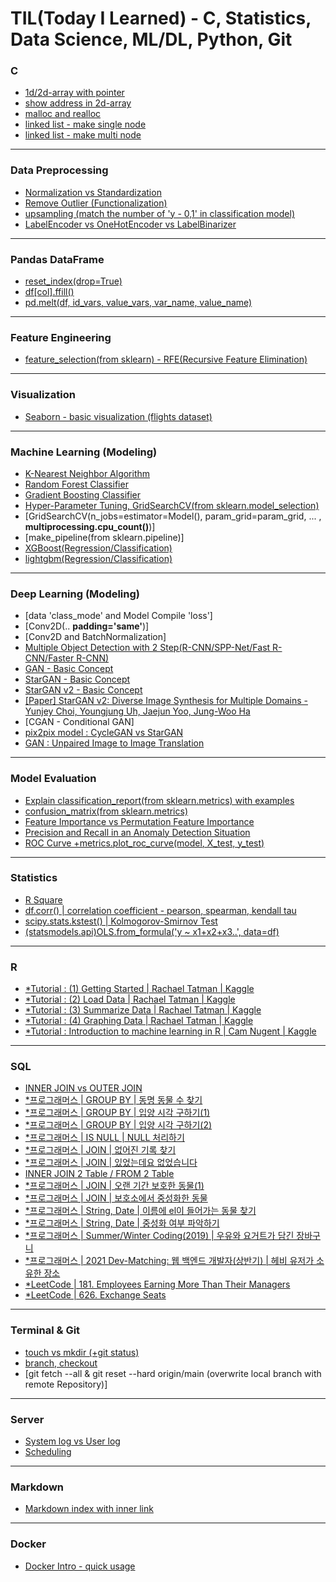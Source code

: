 # TIL(Today I Learned) - C, Statistics, Data Science, ML/DL, Python, Git

### C
- [1d/2d-array with pointer](https://github.com/sw-song/TIL/blob/main/C/arr_pnt.c)
- [show address in 2d-array](https://github.com/sw-song/TIL/blob/main/C/address_2d_array.c)
- [malloc and realloc](https://github.com/sw-song/TIL/blob/main/C/realloc.c)
- [linked list - make single node](https://github.com/sw-song/TIL/blob/main/C/single_node.c)
- [linked list - make multi node](https://github.com/sw-song/TIL/blob/main/C/linked_list.c)
---

### Data Preprocessing
- [Normalization vs Standardization](https://github.com/sw-song/TIL/blob/main/Data_Preprocessing/Normalization_vs_Standardization.md)
- [Remove Outlier (Functionalization)](https://github.com/sw-song/TIL/blob/main/Data_Preprocessing/remove_outlier.md)
- [upsampling (match the number of 'y - 0,1' in classification model)](https://github.com/sw-song/TIL/blob/main/Data_Preprocessing/upsampling.md)
- [LabelEncoder vs OneHotEncoder vs LabelBinarizer](https://github.com/sw-song/TIL/blob/main/Data_Preprocessing/sklearn_Encoders.md)
---

### Pandas DataFrame
- [reset_index(drop=True)](https://github.com/sw-song/TIL/blob/main/Pandas_DataFrame/reset_index.md)
- [df[col].ffill()](https://github.com/sw-song/TIL/blob/main/Pandas_DataFrame/ffill.md)
- [pd.melt(df, id_vars, value_vars, var_name, value_name)](https://github.com/sw-song/TIL/blob/main/Pandas_DataFrame/melt.md)
---

### Feature Engineering
- [feature_selection(from sklearn) - RFE(Recursive Feature Elimination)](https://github.com/sw-song/TIL/blob/main/Feature_Engineering/rfe.md)
---

### Visualization
- [Seaborn - basic visualization (flights dataset)](https://github.com/sw-song/TIL/blob/main/Visualization/sns_visualization.ipynb)
---

### Machine Learning (Modeling)
- [K-Nearest Neighbor Algorithm](https://github.com/sw-song/TIL/blob/main/Machine_Learning/KNN.md)
- [Random Forest Classifier](https://github.com/sw-song/TIL/blob/main/Machine_Learning/RandomForestClassifier.md)
- [Gradient Boosting Classifier](https://github.com/sw-song/TIL/blob/main/Machine_Learning/GradientBoostingClassifier.md)
- [Hyper-Parameter Tuning, GridSearchCV(from sklearn.model_selection)](https://github.com/sw-song/TIL/blob/main/Machine_Learning/GridSearchCV.md)
- [GridSearchCV(n_jobs=estimator=Model(), param_grid=param_grid, ... , **multiprocessing.cpu_count()**)]
- [make_pipeline(from sklearn.pipeline)]
- [XGBoost(Regression/Classification)](https://github.com/sw-song/TIL/blob/main/Machine_Learning/XGBoost.md)
- [lightgbm(Regression/Classification)](https://github.com/sw-song/TIL/blob/main/Machine_Learning/LGBM.md)
---

### Deep Learning (Modeling)
- [data 'class_mode' and Model Compile 'loss']
- [Conv2D(.. **padding='same'**)]
- [Conv2D and BatchNormalization]
- [Multiple Object Detection with 2 Step(R-CNN/SPP-Net/Fast R-CNN/Faster R-CNN)](https://github.com/sw-song/TIL/blob/main/Deep_Learning/Multiple_Object_Detection_2step.md)
- [GAN - Basic Concept](https://github.com/sw-song/TIL/blob/main/Deep_Learning/GAN.md)
- [StarGAN - Basic Concept](https://github.com/sw-song/TIL/blob/main/Deep_Learning/StarGAN.md)
- [StarGAN v2 - Basic Concept](https://github.com/sw-song/TIL/blob/main/Deep_Learning/StarGAN_v2.md)
- [[Paper] StarGAN v2: Diverse Image Synthesis for Multiple Domains - Yunjey Choi, Youngjung Uh, Jaejun Yoo, Jung-Woo Ha](https://github.com/sw-song/TIL/blob/main/Deep_Learning/Paper_StarGAN_v2.md)
- [CGAN - Conditional GAN]
- [pix2pix model : CycleGAN vs StarGAN](https://github.com/sw-song/TIL/blob/main/Deep_Learning/CycleGAN_vs_StarGAN.md)
- [GAN : Unpaired Image to Image Translation](https://github.com/sw-song/TIL/blob/main/Deep_Learning/GAN_Image_to_Image_Translation.md)
---

### Model Evaluation
- [Explain classification_report(from sklearn.metrics) with examples](https://github.com/sw-song/TIL/blob/main/Model_Evaluation/classification_report.md)
- [confusion_matrix(from sklearn.metrics)](https://github.com/sw-song/TIL/blob/main/Model_Evaluation/confusion_matrix.md)
- [Feature Importance vs Permutation Feature Importance](https://github.com/sw-song/TIL/blob/main/Model_Evaluation/feature_importance.md)
- [Precision and Recall in an Anomaly Detection Situation](https://github.com/sw-song/TIL/blob/main/Model_Evaluation/precision_vs_recall.md)
- [ROC Curve +metrics.plot_roc_curve(model, X_test, y_test)](https://github.com/sw-song/TIL/blob/main/Model_Evaluation/precision_vs_recall.md)
---

### Statistics
- [R Square](https://github.com/sw-song/TIL/blob/main/Statistics/R_Square.md)
- [df.corr() | correlation coefficient - pearson, spearman, kendall tau](https://github.com/sw-song/TIL/blob/main/Statistics/corr.md)
- [scipy.stats.kstest() | Kolmogorov-Smirnov Test](https://github.com/sw-song/TIL/blob/main/Statistics/kstest.md)
- [(statsmodels.api)OLS.from_formula('y ~ x1+x2+x3..', data=df)](https://github.com/sw-song/TIL/blob/main/Statistics/ols_regression.md)


---

### R
- [*Tutorial : (1) Getting Started | Rachael Tatman | Kaggle](https://github.com/sw-song/TIL/blob/main/R/getting-started-in-r-first-steps.ipynb)
- [*Tutorial : (2) Load Data | Rachael Tatman | Kaggle](https://github.com/sw-song/TIL/blob/main/R/getting-started-in-r-load-data-into-r.ipynb)
- [*Tutorial : (3) Summarize Data | Rachael Tatman | Kaggle](https://github.com/sw-song/TIL/blob/main/R/getting-started-in-r-summarize-data.ipynb)
- [*Tutorial : (4) Graphing Data | Rachael Tatman | Kaggle](https://github.com/sw-song/TIL/blob/main/R/getting-started-in-r-graphing-data.ipynb)
- [*Tutorial : Introduction to machine learning in R | Cam Nugent | Kaggle](https://github.com/sw-song/TIL/blob/main/R/introduction-to-machine-learning-in-r-tutorial.ipynb)
---

### SQL
- [INNER JOIN vs OUTER JOIN](https://github.com/sw-song/TIL/blob/main/SQL/inner_outer_join.md)
- [*프로그래머스 | GROUP BY | 동명 동물 수 찾기](https://github.com/sw-song/TIL/blob/main/SQL/having.md)
- [*프로그래머스 | GROUP BY | 입양 시각 구하기(1)](https://github.com/sw-song/TIL/blob/main/SQL/use_alias.md)
- [*프로그래머스 | GROUP BY | 입양 시각 구하기(2)](https://github.com/sw-song/TIL/blob/main/SQL/recursive.md)
- [*프로그래머스 | IS NULL | NULL 처리하기](https://github.com/sw-song/TIL/blob/main/SQL/ifnull.md)
- [*프로그래머스 | JOIN | 없어진 기록 찾기](https://github.com/sw-song/TIL/blob/main/SQL/join_without_null.md)
- [*프로그래머스 | JOIN | 있었는데요 없었습니다](https://github.com/sw-song/TIL/blob/main/SQL/compare_dates.md)
- [INNER JOIN 2 Table / FROM 2 Table](https://github.com/sw-song/TIL/blob/main/SQL/join_and_from_2_table.md)
- [*프로그래머스 | JOIN | 오랜 기간 보호한 동물(1)](https://github.com/sw-song/TIL/blob/main/SQL/order_by_datetime.md)
- [*프로그래머스 | JOIN | 보호소에서 중성화한 동물](https://github.com/sw-song/TIL/blob/main/SQL/intact_to_spayed.md)
- [*프로그래머스 | String, Date | 이름에 el이 들어가는 동물 찾기](https://github.com/sw-song/TIL/blob/main/SQL/where_like_upper_lower.md)
- [*프로그래머스 | String, Date | 중성화 여부 파악하기](https://github.com/sw-song/TIL/blob/main/SQL/if_or_case.md)
- [*프로그래머스 | Summer/Winter Coding(2019) | 우유와 요거트가 담긴 장바구니](https://github.com/sw-song/TIL/blob/main/SQL/with_groupby_having.md)
- [*프로그래머스 | 2021 Dev-Matching: 웹 백엔드 개발자(상반기) | 헤비 유저가 소유한 장소](https://github.com/sw-song/TIL/blob/main/SQL/subquery_or_2table.md)
- [*LeetCode | 181. Employees Earning More Than Their Managers](https://github.com/sw-song/TIL/blob/main/SQL/double_table.md)
- [*LeetCode | 626. Exchange Seats](https://github.com/sw-song/TIL/blob/main/SQL/odd_even_change.md)
---

### Terminal & Git
- [touch vs mkdir (+git status)](https://github.com/sw-song/TIL/blob/main/Git/status.md)
- [branch, checkout](https://github.com/sw-song/TIL/blob/main/Git/brunch.md)
- [git fetch --all & git reset --hard origin/main (overwrite local branch with remote Repository)]
---

### Server
- [System log vs User log](https://github.com/sw-song/TIL/blob/main/Server/log.md)
- [Scheduling](https://github.com/sw-song/TIL/blob/main/Server/scheduling.md)

---

### Markdown
- [Markdown index with inner link](https://github.com/sw-song/TIL/blob/main/Markdown/innerlink.md)
---

### Docker
- [Docker Intro - quick usage](https://github.com/sw-song/TIL/blob/main/Docker/docker_tutorial.md)
